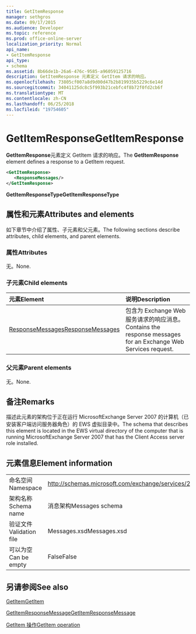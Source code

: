```yaml
---
title: GetItemResponse
manager: sethgros
ms.date: 09/17/2015
ms.audience: Developer
ms.topic: reference
ms.prod: office-online-server
localization_priority: Normal
api_name:
- GetItemResponse
api_type:
- schema
ms.assetid: 8b66de1b-26a6-476c-9585-a96059125716
description: GetItemResponse 元素定义 GetItem 请求的响应。
ms.openlocfilehash: 73805cf007a8d9d00d47b2b819935b5229c6e14d
ms.sourcegitcommit: 34041125dc8c5f993b21cebfc4f8b72f0fd2cb6f
ms.translationtype: MT
ms.contentlocale: zh-CN
ms.lasthandoff: 06/25/2018
ms.locfileid: "19754605"
---
```

# <a name="getitemresponse"></a><span data-ttu-id="69db3-103">GetItemResponse</span><span class="sxs-lookup"><span data-stu-id="69db3-103">GetItemResponse</span></span>

<span data-ttu-id="69db3-104">**GetItemResponse**元素定义 GetItem 请求的响应。</span><span class="sxs-lookup"><span data-stu-id="69db3-104">The **GetItemResponse** element defines a response to a GetItem request.</span></span> 
  
```xml
<GetItemResponse>
   <ResponseMessages/>
</GetItemResponse>
```

 <span data-ttu-id="69db3-105">**GetItemResponseType**</span><span class="sxs-lookup"><span data-stu-id="69db3-105">**GetItemResponseType**</span></span>
## <a name="attributes-and-elements"></a><span data-ttu-id="69db3-106">属性和元素</span><span class="sxs-lookup"><span data-stu-id="69db3-106">Attributes and elements</span></span>

<span data-ttu-id="69db3-107">如下章节中介绍了属性、子元素和父元素。</span><span class="sxs-lookup"><span data-stu-id="69db3-107">The following sections describe attributes, child elements, and parent elements.</span></span>
  
### <a name="attributes"></a><span data-ttu-id="69db3-108">属性</span><span class="sxs-lookup"><span data-stu-id="69db3-108">Attributes</span></span>

<span data-ttu-id="69db3-109">无。</span><span class="sxs-lookup"><span data-stu-id="69db3-109">None.</span></span>
  
### <a name="child-elements"></a><span data-ttu-id="69db3-110">子元素</span><span class="sxs-lookup"><span data-stu-id="69db3-110">Child elements</span></span>

|<span data-ttu-id="69db3-111">**元素**</span><span class="sxs-lookup"><span data-stu-id="69db3-111">**Element**</span></span>|<span data-ttu-id="69db3-112">**说明**</span><span class="sxs-lookup"><span data-stu-id="69db3-112">**Description**</span></span>|
|:-----|:-----|
|[<span data-ttu-id="69db3-113">ResponseMessages</span><span class="sxs-lookup"><span data-stu-id="69db3-113">ResponseMessages</span></span>](responsemessages.md) <br/> |<span data-ttu-id="69db3-114">包含为 Exchange Web 服务请求的响应消息。</span><span class="sxs-lookup"><span data-stu-id="69db3-114">Contains the response messages for an Exchange Web Services request.</span></span>  <br/> |
   
### <a name="parent-elements"></a><span data-ttu-id="69db3-115">父元素</span><span class="sxs-lookup"><span data-stu-id="69db3-115">Parent elements</span></span>

<span data-ttu-id="69db3-116">无。</span><span class="sxs-lookup"><span data-stu-id="69db3-116">None.</span></span>
  
## <a name="remarks"></a><span data-ttu-id="69db3-117">备注</span><span class="sxs-lookup"><span data-stu-id="69db3-117">Remarks</span></span>

<span data-ttu-id="69db3-118">描述此元素的架构位于正在运行 MicrosoftExchange Server 2007 的计算机（已安装客户端访问服务器角色）的 EWS 虚拟目录中。</span><span class="sxs-lookup"><span data-stu-id="69db3-118">The schema that describes this element is located in the EWS virtual directory of the computer that is running MicrosoftExchange Server 2007 that has the Client Access server role installed.</span></span>
  
## <a name="element-information"></a><span data-ttu-id="69db3-119">元素信息</span><span class="sxs-lookup"><span data-stu-id="69db3-119">Element information</span></span>

|||
|:-----|:-----|
|<span data-ttu-id="69db3-120">命名空间</span><span class="sxs-lookup"><span data-stu-id="69db3-120">Namespace</span></span>  <br/> |http://schemas.microsoft.com/exchange/services/2006/messages  <br/> |
|<span data-ttu-id="69db3-121">架构名称</span><span class="sxs-lookup"><span data-stu-id="69db3-121">Schema name</span></span>  <br/> |<span data-ttu-id="69db3-122">消息架构</span><span class="sxs-lookup"><span data-stu-id="69db3-122">Messages schema</span></span>  <br/> |
|<span data-ttu-id="69db3-123">验证文件</span><span class="sxs-lookup"><span data-stu-id="69db3-123">Validation file</span></span>  <br/> |<span data-ttu-id="69db3-124">Messages.xsd</span><span class="sxs-lookup"><span data-stu-id="69db3-124">Messages.xsd</span></span>  <br/> |
|<span data-ttu-id="69db3-125">可以为空</span><span class="sxs-lookup"><span data-stu-id="69db3-125">Can be empty</span></span>  <br/> |<span data-ttu-id="69db3-126">False</span><span class="sxs-lookup"><span data-stu-id="69db3-126">False</span></span>  <br/> |
   
## <a name="see-also"></a><span data-ttu-id="69db3-127">另请参阅</span><span class="sxs-lookup"><span data-stu-id="69db3-127">See also</span></span>



[<span data-ttu-id="69db3-128">GetItem</span><span class="sxs-lookup"><span data-stu-id="69db3-128">GetItem</span></span>](getitem.md)
  
[<span data-ttu-id="69db3-129">GetItemResponseMessage</span><span class="sxs-lookup"><span data-stu-id="69db3-129">GetItemResponseMessage</span></span>](getitemresponsemessage.md)
  
[<span data-ttu-id="69db3-130">GetItem 操作</span><span class="sxs-lookup"><span data-stu-id="69db3-130">GetItem operation</span></span>](getitem-operation.md)

